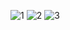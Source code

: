 ![1](https://user-images.githubusercontent.com/86432393/182268179-90c18c9e-dace-4d52-b4ee-101382e944ea.png)
![2](https://user-images.githubusercontent.com/86432393/182268184-20123941-03f6-4777-a245-5156f9f6722e.png)
![3](https://user-images.githubusercontent.com/86432393/182268188-adca7a45-6edc-49fb-9726-56ec8140f5d1.png)